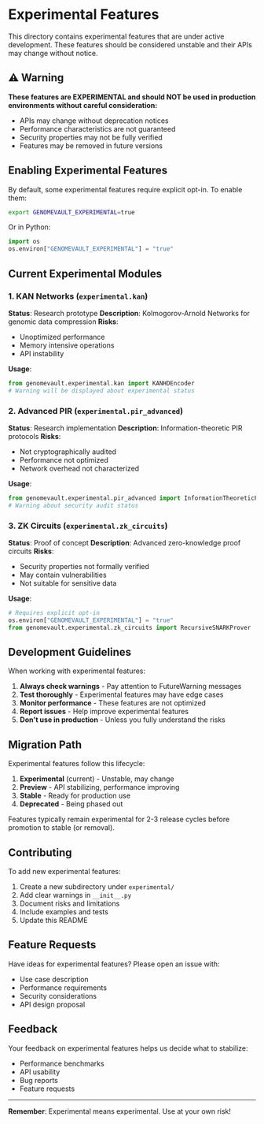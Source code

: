 # Experimental Features

This directory contains experimental features that are under active development. These features should be considered unstable and their APIs may change without notice.

## ⚠️ Warning

**These features are EXPERIMENTAL and should NOT be used in production environments without careful consideration:**

- APIs may change without deprecation notices
- Performance characteristics are not guaranteed
- Security properties may not be fully verified
- Features may be removed in future versions

## Enabling Experimental Features

By default, some experimental features require explicit opt-in. To enable them:

```bash
export GENOMEVAULT_EXPERIMENTAL=true
```

Or in Python:
```python
import os
os.environ["GENOMEVAULT_EXPERIMENTAL"] = "true"
```

## Current Experimental Modules

### 1. KAN Networks (`experimental.kan`)
**Status**: Research prototype
**Description**: Kolmogorov-Arnold Networks for genomic data compression
**Risks**:
- Unoptimized performance
- Memory intensive operations
- API instability

**Usage**:
```python
from genomevault.experimental.kan import KANHDEncoder
# Warning will be displayed about experimental status
```

### 2. Advanced PIR (`experimental.pir_advanced`)
**Status**: Research implementation
**Description**: Information-theoretic PIR protocols
**Risks**:
- Not cryptographically audited
- Performance not optimized
- Network overhead not characterized

**Usage**:
```python
from genomevault.experimental.pir_advanced import InformationTheoreticPIR
# Warning about security audit status
```

### 3. ZK Circuits (`experimental.zk_circuits`)
**Status**: Proof of concept
**Description**: Advanced zero-knowledge proof circuits
**Risks**:
- Security properties not formally verified
- May contain vulnerabilities
- Not suitable for sensitive data

**Usage**:
```python
# Requires explicit opt-in
os.environ["GENOMEVAULT_EXPERIMENTAL"] = "true"
from genomevault.experimental.zk_circuits import RecursiveSNARKProver
```

## Development Guidelines

When working with experimental features:

1. **Always check warnings** - Pay attention to FutureWarning messages
2. **Test thoroughly** - Experimental features may have edge cases
3. **Monitor performance** - These features are not optimized
4. **Report issues** - Help improve experimental features
5. **Don't use in production** - Unless you fully understand the risks

## Migration Path

Experimental features follow this lifecycle:

1. **Experimental** (current) - Unstable, may change
2. **Preview** - API stabilizing, performance improving
3. **Stable** - Ready for production use
4. **Deprecated** - Being phased out

Features typically remain experimental for 2-3 release cycles before promotion to stable (or removal).

## Contributing

To add new experimental features:

1. Create a new subdirectory under `experimental/`
2. Add clear warnings in `__init__.py`
3. Document risks and limitations
4. Include examples and tests
5. Update this README

## Feature Requests

Have ideas for experimental features? Please open an issue with:
- Use case description
- Performance requirements
- Security considerations
- API design proposal

## Feedback

Your feedback on experimental features helps us decide what to stabilize:
- Performance benchmarks
- API usability
- Bug reports
- Feature requests

---

**Remember**: Experimental means experimental. Use at your own risk!

